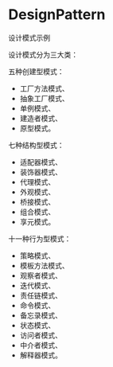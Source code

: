 # DesignPattern
设计模式示例


设计模式分为三大类：

五种创建型模式：
- 工厂方法模式、
- 抽象工厂模式、
- 单例模式、
- 建造者模式、
- 原型模式。

七种结构型模式：
- 适配器模式、
- 装饰器模式、
- 代理模式、
- 外观模式、
- 桥接模式、
- 组合模式、
- 享元模式。

十一种行为型模式：
- 策略模式、
- 模板方法模式、
- 观察者模式、
- 迭代模式、
- 责任链模式、
- 命令模式、
- 备忘录模式、
- 状态模式、
- 访问者模式、
- 中介者模式、
- 解释器模式。
